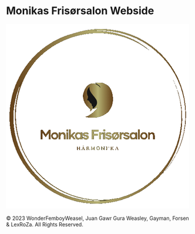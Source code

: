 # Monikas Frisørsalon Webside





























![alt text](https://github.com/WonderWeasel01/WebsiteFrisoer/blob/main/Pictures/MFLogo.png)


© 2023 WonderFemboyWeasel, Juan Gawr Gura Weasley, Gayman, Forsen & LexRoZa. All Rights Reserved.
